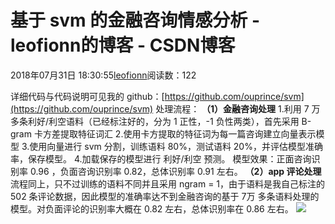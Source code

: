 
# 基于 svm 的金融咨询情感分析 - leofionn的博客 - CSDN博客


2018年07月31日 18:30:55[leofionn](https://me.csdn.net/qq_36142114)阅读数：122


详细代码与代码说明可见我的 github：[https://github.com/ouprince/svm](https://github.com/ouprince/svm)
处理流程：
**（1）金融咨询处理**
1.利用 7 万多条利好/利空语料（已经标注好的，分为 1 正性，-1 负性两类），首先采用 B-gram 卡方差提取特征词汇
2.使用卡方提取的特征词为每一篇咨询建立向量表示模型
3.使用向量进行 svm 分割，训练语料 80%，测试语料 20%，并评估模型准确率，保存模型。
4.加载保存的模型进行 利好/利空 预测。
模型效果：正面咨询识别率 0.96 ，负面咨询识别率 0.82，总体识别率 0.91 左右。
**（2）app 评论处理**
流程同上，只不过训练的语料不同并且采用 ngram = 1，由于语料是我自己标注的 502 条评论数据，因此模型的准确率达不到金融咨询的基于 7万 多条语料处理的模型。对负面评论的识别率大概在 0.82 左右，总体识别率在 0.86 左右。
![](https://img-blog.csdn.net/20180511160345376?watermark/2/text/aHR0cHM6Ly9ibG9nLmNzZG4ubmV0L3FxXzMyMDIzNTQx/font/5a6L5L2T/fontsize/400/fill/I0JBQkFCMA==/dissolve/70)


